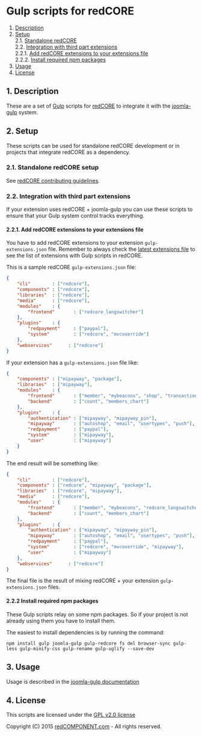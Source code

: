 Gulp scripts for redCORE
==========

1. [Description](#description)
2. [Setup](#setup)  
    2.1. [Standalone redCORE](#standalone-setup)  
    2.2. [Integration with third part extensions](#third-part-setup)  
        2.2.1. [Add redCORE extensions to your extensions file](#add-required-extensions)  
        2.2.2. [Install required npm packages](#install-required-packages)  
3. [Usage](#usage)  
4. [License](#license)  

## <a name="description"></a> 1. Description

These are a set of [Gulp](http://gulpjs.com/) scripts for [redCORE](https://github.com/redCOMPONENT-COM/redCORE) to integrate it with the [joomla-gulp](https://github.com/phproberto/joomla-gulp) system.

## <a name="setup"></a>2. Setup

These scripts can be used for standalone redCORE development or in projects that integrate redCORE as a dependency.

### <a name="standalone-setup"></a>2.1. Standalone redCORE setup

See [redCORE contributing guidelines](https://github.com/redCOMPONENT-COM/redCORE/blob/develop/CONTRIBUTING.md).

### <a name="third-part-setup"></a>2.2. Integration with third part extensions

If your extension uses redCORE + joomla-gulp you can use these scripts to ensure that your Gulp system control tracks everything.

#### <a name="add-required-extensions"></a>2.2.1. Add redCORE extensions to your extensions file

You have to add redCORE extensions to your extension `gulp-extensions.json` file. Remember to always check the [latest extensions file](https://github.com/redCOMPONENT-COM/redCORE/blob/develop/gulp-extensions.json) to see the list of extensions with Gulp scripts in redCORE.

This is a sample redCORE `gulp-extensions.json` file:

```json
{
	"cli" 		 : ["redcore"],
	"components" : ["redcore"],
	"libraries"  : ["redcore"],
	"media"      : ["redcore"],
	"modules"    : {
		"frontend"       : ["redcore_langswitcher"]
	},
	"plugins"    : {
		"redpayment"     : ["paypal"],
		"system"         : ["redcore", "mvcoverride"]
	},
	"webservices"      : ["redcore"]
}
```

If your extension has a `gulp-extensions.json` file like:

```json
{
	"components" : ["mipayway", "package"],
	"libraries"  : ["mipayway"],
	"modules"    : {
		"frontend"       : ["member", "mybeacons", "shop", "transactions", "statistics", "cart"],
		"backend"        : ["count", "members_chart"]
	},
	"plugins"    : {
		"authentication" : ["mipayway", "mipayway_pin"],
		"mipayway"       : ["autoshop", "email", "usertypes", "push"],
		"redpayment"     : ["paypal"],
		"system"         : ["mipayway"],
		"user"           : ["mipayway"]
	}
}
```

The end result will be something like:

```json
{
	"cli" 		 : ["redcore"],
	"components" : ["redcore", "mipayway", "package"],
	"libraries"  : ["redcore", "mipayway"],
	"media"      : ["redcore"],
	"modules"    : {
		"frontend"       : ["member", "mybeacons", "redcore_langswitcher", "shop", "transactions", "statistics", "cart"],
		"backend"        : ["count", "members_chart"]
	},
	"plugins"    : {
		"authentication" : ["mipayway", "mipayway_pin"],
		"mipayway"       : ["autoshop", "email", "usertypes", "push"],
		"redpayment"     : ["paypal"],
		"system"         : ["redcore", "mvcoverride", "mipayway"],
		"user"           : ["mipayway"]
	},
	"webservices"      : ["redcore"]
}
```

The final file is the result of mixing redCORE + your extension `gulp-extensions.json` files.

#### <a name="install-required-packages"></a>2.2.2 Install required npm packages

These Gulp scripts relay on some npm packages. So if your project is not already using them you have to install them.  

The easiest to install dependencies is by running the command:  

```npm install gulp joomla-gulp gulp-redcore fs del browser-sync gulp-less gulp-minify-css gulp-rename gulp-uglify --save-dev```

## <a name="usage"></a>3. Usage

Usage is described in the [joomla-gulp documentation](https://github.com/phproberto/joomla-gulp/blob/master/docs/README.md)  

## <a name="license"></a>4. License  

This scripts are licensed under the [GPL v2.0 license](https://github.com/redCOMPONENT-COM/gulp-redcore/blob/master/LICENSE)  

Copyright (C) 2015 [redCOMPONENT.com](http://www.redcomponent.com) - All rights reserved.  

